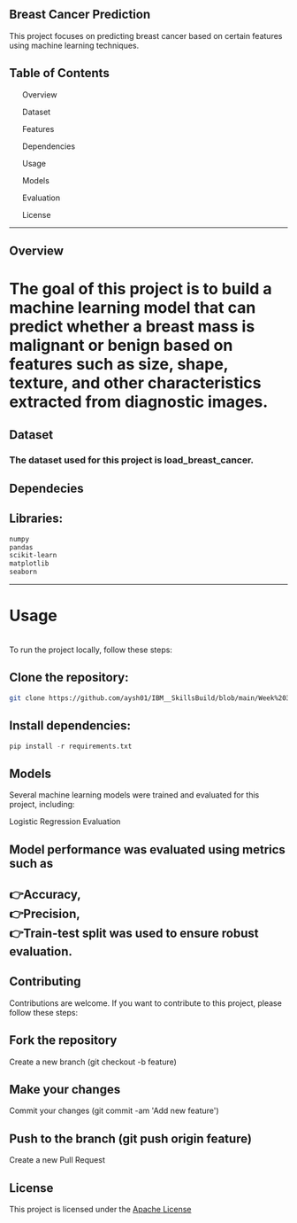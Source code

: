 ## Breast Cancer Prediction
This project focuses on predicting breast cancer based on certain features using machine learning techniques.

<h2>Table of Contents</h2>
<ol>Overview</ol>
<ol>Dataset</ol>
<ol>Features</ol>
<ol>Dependencies</ol>
<ol>Usage</ol>
<ol>Models</ol>
<ol>Evaluation</ol>
<ol>License</ol><hr>
<h2>Overview</h2>
<h1>The goal of this project is to build a machine learning model that can predict whether a breast mass is malignant or benign based on features such as size, shape, texture, and other characteristics extracted from diagnostic images.</h1>

<h2>Dataset</h2>
<h3>The dataset used for this project is load_breast_cancer. <br></h3>

<h2>Dependecies</h2>

## Libraries: 
```bash
numpy
pandas
scikit-learn
matplotlib
seaborn
```

<hr>
<h1>Usage</h1><br>
To run the project locally, follow these steps:

## Clone the repository:
```bash
git clone https://github.com/aysh01/IBM__SkillsBuild/blob/main/Week%203%20(Day%201)/BreastCancerPrediction.ipynb
```
## Install dependencies:
```python
pip install -r requirements.txt
```
## Models
Several machine learning models were trained and evaluated for this project, including:

Logistic Regression
Evaluation

## Model performance was evaluated using metrics such as<br>
<h2>👉Accuracy,<br>👉Precision,<br>👉Train-test split was used to ensure robust evaluation.</h2>

## Contributing
Contributions are welcome. If you want to contribute to this project, please follow these steps:

## Fork the repository
Create a new branch (git checkout -b feature)

## Make your changes
Commit your changes (git commit -am 'Add new feature')

## Push to the branch (git push origin feature)
Create a new Pull Request

## License
This project is licensed under the [Apache License](http://www.apache.org/licenses/)


